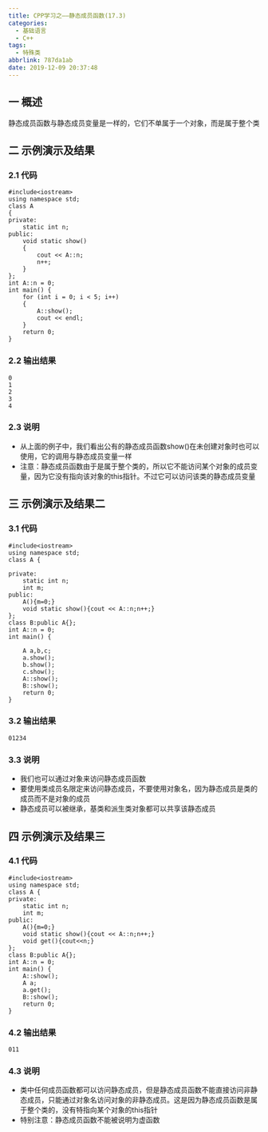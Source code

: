 ```yaml
---
title: CPP学习之——静态成员函数(17.3)
categories:
  - 基础语言
  - C++
tags:
  - 特殊类
abbrlink: 787da1ab
date: 2019-12-09 20:37:48
---
```

## 一 概述

静态成员函数与静态成员变量是一样的，它们不单属于一个对象，而是属于整个类

<!--more-->

## 二 示例演示及结果

### 2.1 代码

```
#include<iostream>
using namespace std;
class A 
{
private:
	static int n;
public:
	void static show()
	{
		cout << A::n;
		n++;
	}
};
int A::n = 0;
int main() {
	for (int i = 0; i < 5; i++)
	{
		A::show();
		cout << endl;
	}
	return 0;
}
```

### 2.2 输出结果

```
0
1
2
3
4
```

### 2.3 说明

* 从上面的例子中，我们看出公有的静态成员函数show()在未创建对象时也可以使用，它的调用与静态成员变量一样
* 注意：静态成员函数由于是属于整个类的，所以它不能访问某个对象的成员变量，因为它没有指向该对象的this指针。不过它可以访问该类的静态成员变量

## 三 示例演示及结果二

### 3.1 代码

```
#include<iostream>
using namespace std;
class A {

private:
	static int n;
	int m;
public:
	A(){m=0;}
	void static show(){cout << A::n;n++;}
};
class B:public A{};
int A::n = 0;
int main() {

	A a,b,c;
	a.show();
	b.show();
	c.show();
	A::show();
	B::show();
	return 0;
}
```

### 3.2 输出结果

```
01234
```

### 3.3 说明

* 我们也可以通过对象来访问静态成员函数
* 要使用类成员名限定来访问静态成员，不要使用对象名，因为静态成员是类的成员而不是对象的成员
* 静态成员可以被继承，基类和派生类对象都可以共享该静态成员

## 四  示例演示及结果三

### 4.1 代码

```
#include<iostream>
using namespace std;
class A {
private:
	static int n;
	int m;
public:
	A(){m=0;}
	void static show(){cout << A::n;n++;}
	void get(){cout<<n;}
};
class B:public A{};
int A::n = 0;
int main() {
	A::show();
	A a;
	a.get();
	B::show();
	return 0;
}
```

### 4.2 输出结果

```
011
```

### 4.3 说明

* 类中任何成员函数都可以访问静态成员，但是静态成员函数不能直接访问非静态成员，只能通过对象名访问对象的非静态成员。这是因为静态成员函数是属于整个类的，没有特指向某个对象的this指针
* 特别注意：静态成员函数不能被说明为虚函数